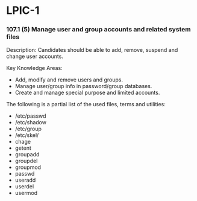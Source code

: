 # LPIC-1

### 107.1 (5) Manage user and group accounts and related system files

Description: Candidates should be able to add, remove, suspend and change user accounts.

Key Knowledge Areas:
 * Add, modify and remove users and groups.
 * Manage user/group info in password/group databases.
 * Create and manage special purpose and limited accounts.

The following is a partial list of the used files, terms and utilities:
 * /etc/passwd
 * /etc/shadow
 * /etc/group
 * /etc/skel/
 * chage
 * getent
 * groupadd
 * groupdel
 * groupmod
 * passwd
 * useradd
 * userdel
 * usermod

